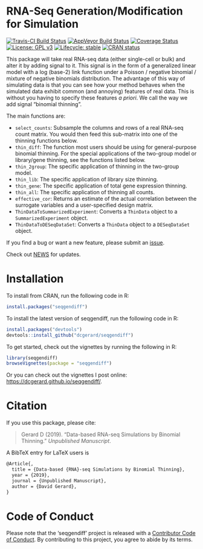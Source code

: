 
<!-- README.md is generated from README.Rmd. Please edit that file -->

# RNA-Seq Generation/Modification for Simulation

[![Travis-CI Build
Status](https://travis-ci.org/dcgerard/seqgendiff.svg?branch=master)](https://travis-ci.org/dcgerard/seqgendiff)
[![AppVeyor Build
Status](https://ci.appveyor.com/api/projects/status/github/dcgerard/seqgendiff?branch=master&svg=true)](https://ci.appveyor.com/project/dcgerard/seqgendiff)
[![Coverage
Status](https://img.shields.io/codecov/c/github/dcgerard/seqgendiff/master.svg)](https://codecov.io/github/dcgerard/seqgendiff?branch=master)
[![License: GPL
v3](https://img.shields.io/badge/License-GPL%20v3-blue.svg)](http://www.gnu.org/licenses/gpl-3.0)
[![Lifecycle:
stable](https://img.shields.io/badge/lifecycle-stable-brightgreen.svg)](https://www.tidyverse.org/lifecycle/#stable)
[![CRAN
status](https://www.r-pkg.org/badges/version/seqgendiff)](https://cran.r-project.org/package=seqgendiff)

This package will take real RNA-seq data (either single-cell or bulk)
and alter it by adding signal to it. This signal is in the form of a
generalized linear model with a log (base-2) link function under a
Poisson / negative binomial / mixture of negative binomials
distribution. The advantage of this way of simulating data is that you
can see how your method behaves when the simulated data exhibit common
(and annoying) features of real data. This is without you having to
specify these features *a priori*. We call the way we add signal
“binomial thinning”.

The main functions are:

  - `select_counts`: Subsample the columns and rows of a real RNA-seq
    count matrix. You would then feed this sub-matrix into one of the
    thinning functions below.
  - `thin_diff`: The function most users should be using for
    general-purpose binomial thinning. For the special applications of
    the two-group model or library/gene thinning, see the functions
    listed below.
  - `thin_2group`: The specific application of thinning in the two-group
    model.
  - `thin_lib`: The specific application of library size thinning.
  - `thin_gene`: The specific application of total gene expression
    thinning.
  - `thin_all`: The specific application of thinning all counts.
  - `effective_cor`: Returns an estimate of the actual correlation
    between the surrogate variables and a user-specified design matrix.
  - `ThinDataToSummarizedExperiment`: Converts a `ThinData` object to a
    `SummarizedExperiment` object.
  - `ThinDataToDESeqDataSet`: Converts a `ThinData` object to a
    `DESeqDataSet` object.

If you find a bug or want a new feature, please submit an
[issue](http://github.com/dcgerard/seqgendiff/issues).

Check out [NEWS](NEWS.md) for updates.

# Installation

To install from CRAN, run the following code in R:

``` r
install.packages("seqgendiff")
```

To install the latest version of seqgendiff, run the following code in
R:

``` r
install.packages("devtools")
devtools::install_github("dcgerard/seqgendiff")
```

To get started, check out the vignettes by running the following in R:

``` r
library(seqgendiff)
browseVignettes(package = "seqgendiff")
```

Or you can check out the vignettes I post online:
<https://dcgerard.github.io/seqgendiff/>.

# Citation

If you use this package, please cite:

> Gerard D (2019). “Data-based RNA-seq Simulations by Binomial
> Thinning.” *Unpublished Manuscript*.

A BibTeX entry for LaTeX users is

``` tex
@Article{,
  title = {Data-based {RNA}-seq Simulations by Binomial Thinning},
  year = {2019},
  journal = {Unpublished Manuscript},
  author = {David Gerard},
}
```

# Code of Conduct

Please note that the ‘seqgendiff’ project is released with a
[Contributor Code of
Conduct](https://github.com/dcgerard/seqgendiff/blob/master/CODE_OF_CONDUCT.md).
By contributing to this project, you agree to abide by its terms.
